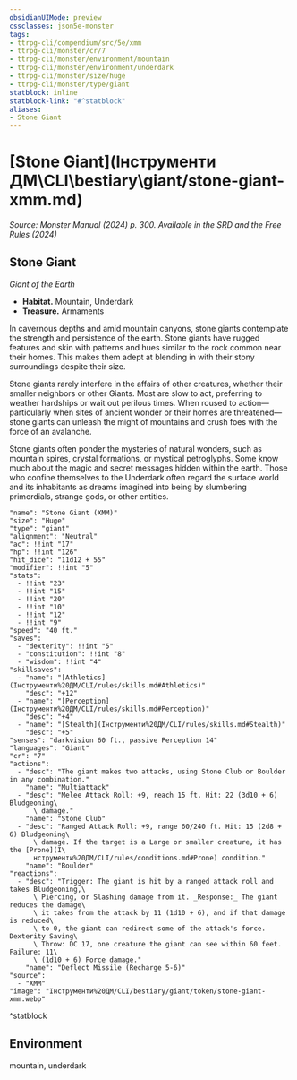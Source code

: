 ```yaml
---
obsidianUIMode: preview
cssclasses: json5e-monster
tags:
- ttrpg-cli/compendium/src/5e/xmm
- ttrpg-cli/monster/cr/7
- ttrpg-cli/monster/environment/mountain
- ttrpg-cli/monster/environment/underdark
- ttrpg-cli/monster/size/huge
- ttrpg-cli/monster/type/giant
statblock: inline
statblock-link: "#^statblock"
aliases:
- Stone Giant
---
```

# [Stone Giant](Інструменти ДМ\CLI\bestiary\giant/stone-giant-xmm.md)
*Source: Monster Manual (2024) p. 300. Available in the <span title='Systems Reference Document (5.2)'>SRD</span> and the Free Rules (2024)*  

## Stone Giant

*Giant of the Earth*

- **Habitat.** Mountain, Underdark  
- **Treasure.** Armaments  

In cavernous depths and amid mountain canyons, stone giants contemplate the strength and persistence of the earth. Stone giants have rugged features and skin with patterns and hues similar to the rock common near their homes. This makes them adept at blending in with their stony surroundings despite their size.

Stone giants rarely interfere in the affairs of other creatures, whether their smaller neighbors or other Giants. Most are slow to act, preferring to weather hardships or wait out perilous times. When roused to action—particularly when sites of ancient wonder or their homes are threatened—stone giants can unleash the might of mountains and crush foes with the force of an avalanche.

Stone giants often ponder the mysteries of natural wonders, such as mountain spires, crystal formations, or mystical petroglyphs. Some know much about the magic and secret messages hidden within the earth. Those who confine themselves to the Underdark often regard the surface world and its inhabitants as dreams imagined into being by slumbering primordials, strange gods, or other entities.

```statblock
"name": "Stone Giant (XMM)"
"size": "Huge"
"type": "giant"
"alignment": "Neutral"
"ac": !!int "17"
"hp": !!int "126"
"hit_dice": "11d12 + 55"
"modifier": !!int "5"
"stats":
  - !!int "23"
  - !!int "15"
  - !!int "20"
  - !!int "10"
  - !!int "12"
  - !!int "9"
"speed": "40 ft."
"saves":
  - "dexterity": !!int "5"
  - "constitution": !!int "8"
  - "wisdom": !!int "4"
"skillsaves":
  - "name": "[Athletics](Інструменти%20ДМ/CLI/rules/skills.md#Athletics)"
    "desc": "+12"
  - "name": "[Perception](Інструменти%20ДМ/CLI/rules/skills.md#Perception)"
    "desc": "+4"
  - "name": "[Stealth](Інструменти%20ДМ/CLI/rules/skills.md#Stealth)"
    "desc": "+5"
"senses": "darkvision 60 ft., passive Perception 14"
"languages": "Giant"
"cr": "7"
"actions":
  - "desc": "The giant makes two attacks, using Stone Club or Boulder in any combination."
    "name": "Multiattack"
  - "desc": "Melee Attack Roll: +9, reach 15 ft. Hit: 22 (3d10 + 6) Bludgeoning\
      \ damage."
    "name": "Stone Club"
  - "desc": "Ranged Attack Roll: +9, range 60/240 ft. Hit: 15 (2d8 + 6) Bludgeoning\
      \ damage. If the target is a Large or smaller creature, it has the [Prone](І\
      нструменти%20ДМ/CLI/rules/conditions.md#Prone) condition."
    "name": "Boulder"
"reactions":
  - "desc": "Trigger: The giant is hit by a ranged attack roll and takes Bludgeoning,\
      \ Piercing, or Slashing damage from it. _Response:_ The giant reduces the damage\
      \ it takes from the attack by 11 (1d10 + 6), and if that damage is reduced\
      \ to 0, the giant can redirect some of the attack's force. Dexterity Saving\
      \ Throw: DC 17, one creature the giant can see within 60 feet. Failure: 11\
      \ (1d10 + 6) Force damage."
    "name": "Deflect Missile (Recharge 5-6)"
"source":
  - "XMM"
"image": "Інструменти%20ДМ/CLI/bestiary/giant/token/stone-giant-xmm.webp"
```
^statblock

## Environment

mountain, underdark